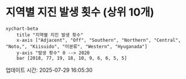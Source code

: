 # 지역별 지진 발생 횟수 (상위 10개)

```mermaid
xychart-beta
    title "지역별 지진 발생 횟수"
    x-axis ["Adjacent", "Off", "Southern", "Northern", "Central", "Noto,", "Kiisuido", "미분류", "Western", "Hyuganada"]
    y-axis "발생 횟수" 0 --> 2020
    bar [2018, 77, 19, 18, 10, 9, 6, 6, 5, 5]
```

업데이트 시간: 2025-07-29 16:05:30

